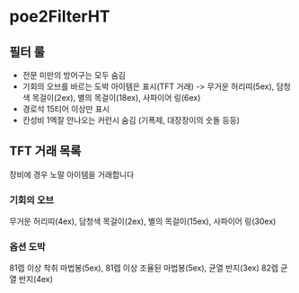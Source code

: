 # poe2FilterHT

## 필터 룰
- 전문 미만의 방어구는 모두 숨김
- 기회의 오브를 바르는 도박 아이템은 표시(TFT 거래) -> 무거운 허리띠(5ex), 담청색 목걸이(2ex), 별의 목걸이(18ex), 사파이어 링(6ex)
- 경로석 15티어 이상만 표시
- 칸성비 1엑잘 안나오는 커런시 숨김 (기폭제, 대장장이의 숫돌 등등)

## TFT 거래 목록
장비에 경우 노말 아이템을 거래합니다

### 기회의 오브
무거운 허리띠(4ex), 담청색 목걸이(2ex), 별의 목걸이(15ex), 사파이어 링(30ex)

### 옵션 도박
81렙 이상 착취 마법봉(5ex), 81렙 이상 조율된 마법봉(5ex), 균열 반지(3ex) 82렙 균열 반지(4ex)

